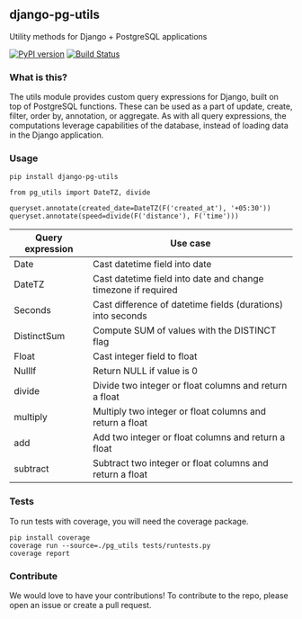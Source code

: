 ## django-pg-utils
Utility methods for Django + PostgreSQL applications

[![PyPI version](https://badge.fury.io/py/django-pg-utils.svg)](https://badge.fury.io/py/django-pg-utils)
[![Build Status](https://travis-ci.org/hypertrack/django-pg-utils.svg?branch=master)](https://travis-ci.org/hypertrack/django-pg-utils)

### What is this?
The utils module provides custom query expressions for Django, built on top of PostgreSQL functions. These can be used as a part of update, create, filter, order by, annotation, or aggregate. As with all query expressions, the computations leverage capabilities of the database, instead of loading data in the Django application.

### Usage
```
pip install django-pg-utils
```

```
from pg_utils import DateTZ, divide

queryset.annotate(created_date=DateTZ(F('created_at'), '+05:30'))
queryset.annotate(speed=divide(F('distance'), F('time')))
```

| Query expression | Use case                                                      |
|------------------|---------------------------------------------------------------|
| Date             | Cast datetime field into date                                 |
| DateTZ           | Cast datetime field into date and change timezone if required |
| Seconds          | Cast difference of datetime fields (durations) into seconds   |
| DistinctSum      | Compute SUM of values with the DISTINCT flag                  |
| Float            | Cast integer field to float                                   |
| NullIf           | Return NULL if value is 0                                     |
| divide           | Divide two integer or float columns and return a float        |
| multiply         | Multiply two integer or float columns and return a float      |
| add              | Add two integer or float columns and return a float           |
| subtract         | Subtract two integer or float columns and return a float      |

### Tests
To run tests with coverage, you will need the coverage package.

```
pip install coverage
coverage run --source=./pg_utils tests/runtests.py
coverage report
```

### Contribute
We would love to have your contributions! To contribute to the repo, please open an issue or create a pull request.
